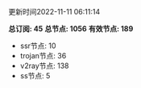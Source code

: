 更新时间2022-11-11 06:11:14

**总订阅: 45**
**总节点: 1056**
**有效节点: 189**
- ssr节点: 10
- trojan节点: 36
- v2ray节点: 138
- ss节点: 5
